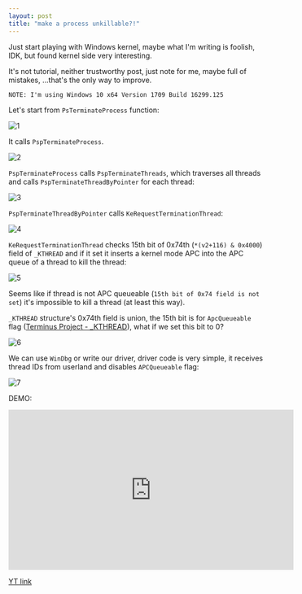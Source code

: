 ```yaml
---
layout: post
title: "make a process unkillable?!"
---
```



Just start playing with Windows kernel, maybe what I'm writing is foolish, IDK, but found kernel side very interesting.

It's not tutorial, neither trustworthy post, just note for me, maybe full of mistakes, ...that's the only way to improve.

`NOTE: I'm using Windows 10 x64 Version 1709 Build 16299.125`

Let's start from `PsTerminateProcess` function:

![1](https://user-images.githubusercontent.com/16405698/35915989-ca617ae0-0c00-11e8-9010-071f42927bd1.PNG)

It calls `PspTerminateProcess`.

![2](https://user-images.githubusercontent.com/16405698/35915990-ca85bb9e-0c00-11e8-8052-3de20bb4f05a.PNG)

`PspTerminateProcess` calls `PspTerminateThreads`, which traverses all threads and calls `PspTerminateThreadByPointer` for each thread:

![3](https://user-images.githubusercontent.com/16405698/35915991-cad10810-0c00-11e8-9944-ffa2dc78a105.PNG)

`PspTerminateThreadByPointer` calls `KeRequestTerminationThread`:

![4](https://user-images.githubusercontent.com/16405698/35915992-cb027b3e-0c00-11e8-8fc0-6d269c67cdbc.PNG)

`KeRequestTerminationThread` checks 15th bit of 0x74th (`*(v2+116) & 0x4000`) field of `_KTHREAD` and if it set it inserts a kernel mode APC into the APC queue of a thread to kill the thread:

![5](https://user-images.githubusercontent.com/16405698/35915993-cb372258-0c00-11e8-9d2f-fef280767086.PNG)

Seems like if thread is not APC queueable (`15th bit of 0x74 field is not set`) it's impossible to kill a thread (at least this way).

`_KTHREAD` structure's 0x74th field is union, the 15th bit is for `ApcQueueable` flag ([Terminus Project - _KTHREAD](http://terminus.rewolf.pl/terminus/structures/ntdll/_KTHREAD_x64.html)), what if we set this bit to 0?

![6](https://user-images.githubusercontent.com/16405698/35915994-cb7c5fda-0c00-11e8-92b0-bf382344ea1b.PNG)

We can use `WinDbg` or write our driver, driver code is very simple, it receives thread IDs from userland and disables `APCQueueable` flag:

![7](https://user-images.githubusercontent.com/16405698/35915995-cba8023e-0c00-11e8-8e01-5fd2db877cbe.PNG)

DEMO:

<iframe width="560" height="315" src="https://www.youtube.com/embed/EkcN-cT2DBQ?rel=0&amp;controls=0" frameborder="0" allow="autoplay; encrypted-media" allowfullscreen></iframe>

[YT link](https://www.youtube.com/watch?v=EkcN-cT2DBQ)
